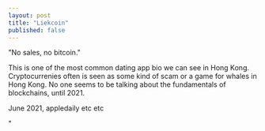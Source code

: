 ```yaml
---
layout: post
title: "Liekcoin"
published: false
---
```


"No sales, no bitcoin."

This is one of the most common dating app bio we can see in Hong Kong. Cryptocurrenies often is seen as some kind of scam or a game for whales in Hong Kong. No one seems to be talking about the fundamentals of blockchains, until 2021.

June 2021, appledaily etc etc

"








